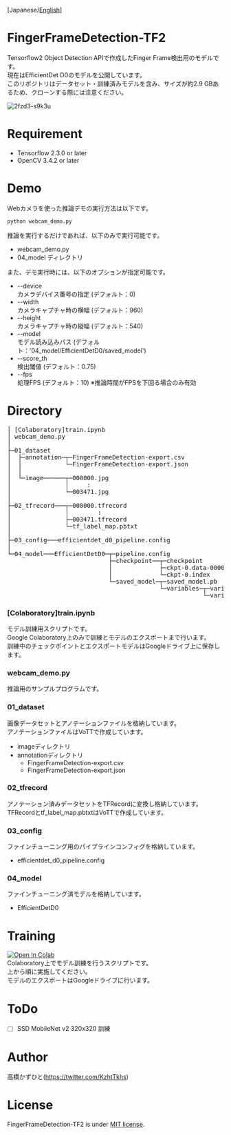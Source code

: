 [Japanese/[English](https://github.com/Kazuhito00/FingerFrameDetection-TF2/blob/master/README_EN.md)] 
# FingerFrameDetection-TF2
Tensorflow2 Object Detection APIで作成したFinger Frame検出用のモデルです。<br>
現在はEfficientDet D0のモデルを公開しています。<br>
このリポジトリはデータセット・訓練済みモデルを含み、サイズが約2.9 GBあるため、クローンする際には注意ください。

![2fzd3-s9k3u](https://user-images.githubusercontent.com/37477845/93489320-56583300-f942-11ea-9084-f0c441c0f9cd.gif)

# Requirement 
* Tensorflow 2.3.0 or later
* OpenCV 3.4.2 or later

# Demo
Webカメラを使った推論デモの実行方法は以下です。
```bash
python webcam_demo.py
```
推論を実行するだけであれば、以下のみで実行可能です。
* webcam_demo.py
* 04_model ディレクトリ

また、デモ実行時には、以下のオプションが指定可能です。
* --device<br>カメラデバイス番号の指定 (デフォルト：0)
* --width<br>カメラキャプチャ時の横幅 (デフォルト：960)
* --height<br>カメラキャプチャ時の縦幅 (デフォルト：540)
* --model<br>モデル読み込みパス (デフォルト：'04_model/EfficientDetD0/saved_model')
* --score_th<br>検出閾値 (デフォルト：0.75)
* --fps<br>処理FPS (デフォルト：10) ※推論時間がFPSを下回る場合のみ有効

# Directory
<pre>
│ [Colaboratory]train.ipynb
│ webcam_demo.py
│  
├─01_dataset
│  ├─annotation─┬─FingerFrameDetection-export.csv
│  │            └─FingerFrameDetection-export.json 
│  │      
│  └─image──────┬─000000.jpg
│               │     :
│               └─003471.jpg
│          
├─02_tfrecord───┬─000000.tfrecord
│               │        :
│               ├─003471.tfrecord
│               └─tf_label_map.pbtxt
│      
├─03_config───efficientdet_d0_pipeline.config
│      
└─04_model───EfficientDetD0─┬─pipeline.config
                            ├─checkpoint──┬─checkpoint
                            │             ├─ckpt-0.data-00000-of-00001
                            │             └─ckpt-0.index
                            └─saved_model─┬─saved_model.pb
                                          └─variables─┬─variables.data-00000-of-00001
                                                      └─variables.index
</pre>
### [Colaboratory]train.ipynb
モデル訓練用スクリプトです。<br>
Google Colaboratory上のみで訓練とモデルのエクスポートまで行います。<br>
訓練中のチェックポイントとエクスポートモデルはGoogleドライブ上に保存します。

### webcam_demo.py
推論用のサンプルプログラムです。

### 01_dataset
画像データセットとアノテーションファイルを格納しています。<br>
アノテーションファイルはVoTTで作成しています。
* imageディレクトリ
* annotationディレクトリ<br>
    * FingerFrameDetection-export.csv
    * FingerFrameDetection-export.json

### 02_tfrecord
アノテーション済みデータセットをTFRecordに変換し格納しています。
TFRecordとtf_label_map.pbtxtはVoTTで作成しています。

### 03_config
ファインチューニング用のパイプラインコンフィグを格納しています。
* efficientdet_d0_pipeline.config
      
### 04_model
ファインチューニング済モデルを格納しています。
* EfficientDetD0

# Training
[![Open In Colab](https://colab.research.google.com/assets/colab-badge.svg)](https://colab.research.google.com/github/Kazuhito00/FingerFrameDetection-TF2/blob/master/[Colaboratory]train.ipynb)<br>
Colaboratory上でモデル訓練を行うスクリプトです。<br>
上から順に実施してください。<br>
モデルのエクスポートはGoogleドライブに行います。

# ToDo
- [ ] SSD MobileNet v2 320x320 訓練

# Author
高橋かずひと(https://twitter.com/KzhtTkhs)
 
# License 
FingerFrameDetection-TF2 is under [MIT license](https://en.wikipedia.org/wiki/MIT_License).

